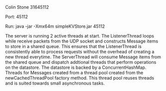 Colin Stone 31645112

Port:
45112

Run:
java -jar -Xmx64m simpleKVStore.jar 45112

The server is running 2 active threads at start. The ListenerThread loops while receive packets from the UDP socket and constructs Message items to store in a shared queue. This ensures that the ListenerThread is consistently able to process requests without the overhead of creating a new thread everytime. The ServerThread will consume Message items from the shared queue and dispatch addtional threads that perform operations on the datastore. The datastore is backed by a ConcurrentHashMap. Threads for Messages created from a thread pool created from the newCachedThreadPool factory method. This thread pool reuses threads and is suited towards small asynchronous tasks.
